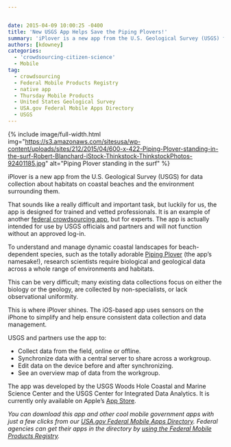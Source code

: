 ```yaml
---


date: 2015-04-09 10:00:25 -0400
title: 'New USGS App Helps Save the Piping Plovers!'
summary: 'iPlover is a new app from the U.S. Geological Survey (USGS) for&nbsp;data collection about habitats on coastal beaches and the environment surrounding them. That sounds like a really difficult and&nbsp;important task, but luckily for us, the app is designed for trained and vetted professionals. It is an example of another federal crowdsourcing app,&nbsp;but&nbsp;for experts. The'
authors: [kdowney]
categories:
  - 'crowdsourcing-citizen-science'
  - Mobile
tag:
  - crowdsourcing
  - Federal Mobile Products Registry
  - native app
  - Thursday Mobile Products
  - United States Geological Survey
  - USA.gov Federal Mobile Apps Directory
  - USGS
---
```



{% include image/full-width.html img="https://s3.amazonaws.com/sitesusa/wp-content/uploads/sites/212/2015/04/600-x-422-Piping-Plover-standing-in-the-surf-Robert-Blanchard-iStock-Thinkstock-ThinkstockPhotos-92401185.jpg" alt="Piping Plover standing in the surf" %} 

iPlover is a new app from the U.S. Geological Survey (USGS) for data collection about habitats on coastal beaches and the environment surrounding them.

That sounds like a really difficult and important task, but luckily for us, the app is designed for trained and vetted professionals. It is an example of another [federal crowdsourcing app](https://www.WHATEVER/2014/12/22/how-six-agencies-are-crowdsourcing-with-mobile-apps/ "How Six Agencies Are CrowdSourcing with Mobile Apps"), but for experts. The app is actually intended for use by USGS officials and partners and will not function without an approved log-in.

To understand and manage dynamic coastal landscapes for beach-dependent species, such as the totally adorable [Piping Plover](http://wh.er.usgs.gov/slr/images/pipingplovers2.png "Piping Plover") (the app’s  namesake!), research scientists require biological and geological data across a whole range of environments and habitats.

This can be very difficult; many existing data collections focus on either the biology or the geology, are collected by non-specialists, or lack observational uniformity.

This is where iPlover shines. The iOS-based app uses sensors on the iPhone to simplify and help ensure consistent data collection and data management.

USGS and partners use the app to:

  * Collect data from the field, online or offline.
  * Synchronize data with a central server to share across a workgroup.
  * Edit data on the device before and after synchronizing.
  * See an overview map of data from the workgroup.

The app was developed by the USGS Woods Hole Coastal and Marine Science Center and the USGS Center for Integrated Data Analytics. It is currently only available on Apple’s  [App Store](https://itunes.apple.com/us/app/iplover/id975620593).

_You can download this app and other cool mobile government apps with just a few clicks from our [USA.gov Federal Mobile Apps Directory](http://www.usa.gov/mobileapps.shtml). Federal agencies can get their apps in the directory by [using the Federal Mobile Products Registry](https://www.WHATEVER/services/the-federal-mobile-apps-registry/)._